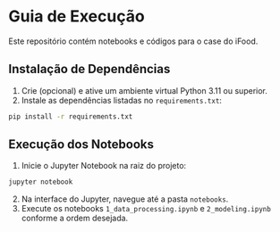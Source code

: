 # Guia de Execução

Este repositório contém notebooks e códigos para o case do iFood.

## Instalação de Dependências

1. Crie (opcional) e ative um ambiente virtual Python 3.11 ou superior.
2. Instale as dependências listadas no `requirements.txt`:

```bash
pip install -r requirements.txt
```

## Execução dos Notebooks

1. Inicie o Jupyter Notebook na raiz do projeto:

```bash
jupyter notebook
```

2. Na interface do Jupyter, navegue até a pasta `notebooks`.
3. Execute os notebooks `1_data_processing.ipynb` e `2_modeling.ipynb` conforme a ordem desejada.